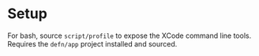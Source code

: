 Setup
=====

For bash, source `script/profile` to expose the XCode command line tools.  Requires the
`defn/app` project installed and sourced.
